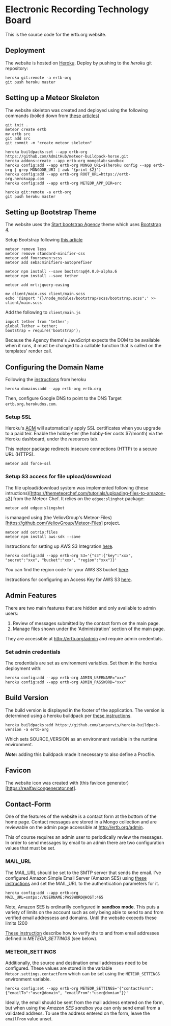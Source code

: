 Electronic Recording Technology Board
=====================================

This is the source code for the ertb.org website.

Deployment
----------

The website is hosted on [Heroku](https://heroku.com). Deploy by pushing to the _heroku_ git repository:

    heroku git:remote -a ertb-org
    git push heroku master


Setting up a Meteor Skeleton
-----------------------------

The website skeleton was created and deployed using the following commands (boiled down from [these][1] [articles][2])

    git init .
    meteor create ertb
    mv ertb src
    git add src
    git commit -m "create meteor skeleton"

    heroku buildpacks:set --app ertb-org https://github.com/AdmitHub/meteor-buildpack-horse.git
    heroku addons:create --app ertb-org mongolab:sandbox
    heroku config:add --app ertb-org MONGO_URL=$(heroku config --app ertb-org | grep MONGODB_URI | awk '{print $2}')
    heroku config:add --app ertb-org ROOT_URL=https://ertb-org.herokuapp.com
    heroku config:add --app ertb-org METEOR_APP_DIR=src

    heroku git:remote -a ertb-org
    git push heroku master

[1]: https://medium.com/@leonardykris/how-to-run-a-meteor-js-application-on-heroku-in-10-steps-7aceb12de234
[2]: https://medium.com/@gge/deploy-a-meteor-1-3-application-to-heroku-cda1f68ca20a

Setting up Bootstrap Theme
--------------------------

The website uses the [Start bootstrap Agency][3] theme which uses [Bootstrap 4][4].

Setup Bootstrap following [this article][4]

    meteor remove less
    meteor remove standard-minifier-css
    meteor add fourseven:scss
    meteor add seba:minifiers-autoprefixer

    meteor npm install --save bootstrap@4.0.0-alpha.6
    meteor npm install --save tether

    meteor add mrt:jquery-easing

    mv client/main.css client/main.scss
    echo '@import "{}/node_modules/bootstrap/scss/bootstrap.scss";' >> client/main.scss

Add the following to `client/main.js`

    import tether from 'tether';
    global.Tether = tether;
    bootstrap = require('bootstrap');

Because the Agency theme's JavaScript expects the DOM to be available when it runs, it must be changed to a
callable function that is called on the templates' render call.

[3]: https://startbootstrap.com/template-overviews/agency/
[4]: https://v4-alpha.getbootstrap.com/
[5]: https://medium.com/@g1zmo/bootstrap-4-and-meteor-js-4cec073a4f6c

Configuring the Domain Name
---------------------------

Following the [instructions][6] from heroku

    heroku domains:add --app ertb-org ertb.org

Then, configure Google DNS to point to the DNS Target `ertb.org.herokudns.com`.

[6]: https://devcenter.heroku.com/articles/custom-domains

### Setup SSL

Heroku's [ACM][7] will automatically apply SSL certificates when you upgrade to a paid teir. Enable
the hobby-tier (the hobby-tier costs $7/month) via the Heroku dashboard, under the *resources* tab.

This meteor package redirects insecure connections (HTTP) to a secure URL (HTTPS).

    meteor add force-ssl

[7]: https://devcenter.heroku.com/articles/automated-certificate-management

### Setup S3 access for file upload/download

The file upload/download system was implemented following (these intructions)[https://themeteorchef.com/tutorials/uploading-files-to-amazon-s3] from the Meteor Chef. It relies on the `edgee:slinghot` package:

    meteor add edgee:slingshot

is managed using (the VeliovGroup's Meteor-Files)[https://github.com/VeliovGroup/Meteor-Files] project.

    meteor add ostrio:files
    meteor npm install aws-sdk --save


Instructions for setting up AWS S3 Integration [here](https://github.com/VeliovGroup/Meteor-Files/wiki/AWS-S3-Integration).

    heroku config:add --app ertb-org S3='{"s3":{"key":"xxx", "secret":"xxx", "bucket":"xxx", "region":"xxx"}}'

You can find the region code for your AWS S3 bucket [here](http://docs.aws.amazon.com/general/latest/gr/rande.html).

Instructions for configuring an Access Key for AWS S3 [here](https://aws.amazon.com/blogs/security/wheres-my-secret-access-key/).


Admin Features
--------------

There are two main features that are hidden and only available to admin users:

1. Review of messages submitted by the contact form on the main page.
2. Manage files shown under the 'Administration' section of the main page.

They are accessible at <http://ertb.org/admin> and require admin credentials.

### Set admin credentials

The credentials are set as environment variables. Set them in the heroku deployment with:

    heroku config:add --app ertb-org ADMIN_USERNAME="xxx"
    heroku config:add --app ertb-org ADMIN_PASSWORD="xxx"

Build Version
-------------

The build version is displayed in the footer of the application. The version is determined using a heroku buildpack per [these instructions](https://elements.heroku.com/buildpacks/ianpurvis/heroku-buildpack-version).

    heroku buildpacks:add https://github.com/ianpurvis/heroku-buildpack-version -a ertb-org

Which sets SOURCE_VERSION as an environment variable in the runtime environment.

***Note:*** adding this buildpack made it necessary to also define a Procfile.

Favicon
-------

The website icon was created with (this favicon generator)[https://realfavicongenerator.net].

Contact-Form
------------

One of the features of the website is a contact form at the bottom of the home page. Contact messages are stored
in a Mongo collection and are reviewable on the admin page accessible at <http://ertb.org/admin>.

This of course requires an admin user to periodically review the messages. In order to send messages by email
to an admin there are two configuration values that must be set.

### MAIL_URL

The MAIL_URL should be set to the SMTP server that sends the email. I've configured Amazon Simple Email Server
(Amazon SES) using [these instructions](https://docs.aws.amazon.com/ses/latest/DeveloperGuide/setting-up-email.html)
and set the MAIL_URL to the authentication parameters for it.

    heroku config:add --app ertb-org MAIL_URL=smtps://USERNAME:PASSWORD@HOST:465

Note, Amazon SES is ordinarilly configured in __sandbox mode__. This puts a variety of limits on the account such
as only being able to send to and from verified email addressess and domains. Until the website exceeds these
limits (200

[These instruction](https://docs.aws.amazon.com/ses/latest/DeveloperGuide/verify-email-addresses-procedure.html)
describe how to verify the to and from email addresses defined in _METEOR_SETTINGS_ (see below).

### METEOR_SETTINGS

Additionally, the source and destination email addresses need to be configured. These values are stored in the variable
`Meteor.settings.contactForm` which can be set using the `METEOR_SETTINGS` environment variable.

    heroku config:set --app ertb-org METEOR_SETTINGS='{"contactForm":{"emailTo":"user@domain", "emailFrom":"user@domian"}}'

Ideally, the email should be sent from the mail address entered on the form, but when using the _Amazon SES sandbox_
you can only send email from a validated address. To use the address entered on the form, leave the `emailFrom` value
unset.

